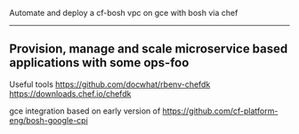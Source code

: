 Automate and deploy a cf-bosh vpc on gce with bosh via chef

----
Provision, manage and scale microservice based applications with some ops-foo
--
Useful tools
https://github.com/docwhat/rbenv-chefdk
https://downloads.chef.io/chefdk

gce integration based on early version of
https://github.com/cf-platform-eng/bosh-google-cpi

 
